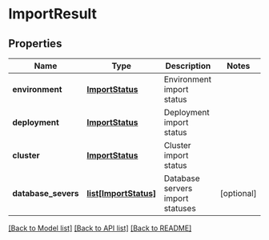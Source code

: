 # ImportResult

## Properties
Name | Type | Description | Notes
------------ | ------------- | ------------- | -------------
**environment** | [**ImportStatus**](ImportStatus.md) | Environment import status | 
**deployment** | [**ImportStatus**](ImportStatus.md) | Deployment import status | 
**cluster** | [**ImportStatus**](ImportStatus.md) | Cluster import status | 
**database_severs** | [**list[ImportStatus]**](ImportStatus.md) | Database servers import statuses | [optional] 

[[Back to Model list]](../README.md#documentation-for-models) [[Back to API list]](../README.md#documentation-for-api-endpoints) [[Back to README]](../README.md)


